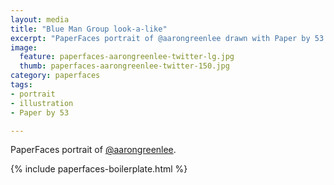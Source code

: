 ```yaml
---
layout: media
title: "Blue Man Group look-a-like"
excerpt: "PaperFaces portrait of @aarongreenlee drawn with Paper by 53 on an iPad."
image: 
  feature: paperfaces-aarongreenlee-twitter-lg.jpg
  thumb: paperfaces-aarongreenlee-twitter-150.jpg
category: paperfaces
tags: 
- portrait
- illustration
- Paper by 53

---
```


PaperFaces portrait of [@aarongreenlee](http://twitter.com/aarongreenlee).

{% include paperfaces-boilerplate.html %}